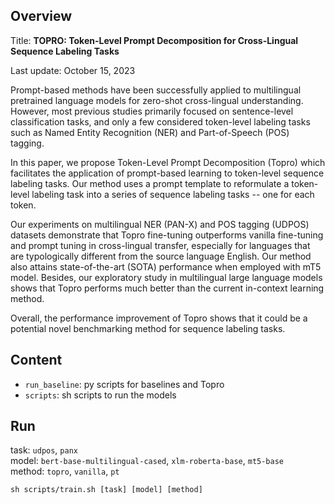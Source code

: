 ## Overview

Title: **TOPRO: Token-Level Prompt Decomposition for Cross-Lingual Sequence Labeling Tasks**

Last update: October 15, 2023

Prompt-based methods have been successfully applied to multilingual pretrained language models for zero-shot cross-lingual understanding. However, most previous studies primarily focused on sentence-level classification tasks, and only a few considered token-level labeling tasks such as Named Entity Recognition (NER) and Part-of-Speech (POS) tagging. 

In this paper, we propose Token-Level Prompt Decomposition (Topro) which facilitates the application of prompt-based learning to token-level sequence labeling tasks. Our method uses a prompt template to reformulate a token-level labeling task into a series of sequence labeling tasks -- one for each token. 

Our experiments on multilingual NER (PAN-X) and POS tagging (UDPOS) datasets demonstrate that Topro fine-tuning outperforms vanilla fine-tuning and prompt tuning in cross-lingual transfer, especially for languages that are typologically different from the source language English. Our method also attains state-of-the-art (SOTA) performance when employed with mT5 model. Besides, our exploratory study in multilingual large language models shows that Topro performs much better than the current in-context learning method. 

Overall, the performance improvement of Topro shows that it could be a potential novel benchmarking method for sequence labeling tasks.


## Content

- `run_baseline`: py scripts for baselines and Topro
- `scripts`: sh scripts to run the models


## Run
task: `udpos`, `panx`  
model: `bert-base-multilingual-cased`, `xlm-roberta-base`, `mt5-base`  
method: `topro`, `vanilla`, `pt`  

``
sh scripts/train.sh [task] [model] [method]
``


